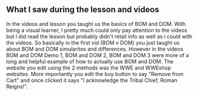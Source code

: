 ## What I saw during the lesson and videos

In the videos and lesson you taught us the basics of BOM and DOM. With being a visual learner, I pretty much could only pay attention to the videos but I did read the lesson but probably didn't retail info as well as i could with the videos. So basically in the first vid (BOM v DOM) you just taught us about BOM and DOM simularites and differences. However in the videos BOM and DOM Demo 1, BOM and DOM 2, BOM and DOM 3 were more of a long and helpful example of how to actually use BOM and DOM. The website you edit using the 2 methods was the WWE and WWEshop websites. More importantly you edit the buy button to say "Remove from Cart" and once clicked it says "I acknowledge the Tribal Chief, Roman Reigns!".
